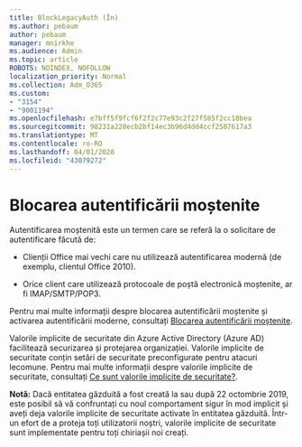 ```yaml
---
title: BlockLegacyAuth (În)
ms.author: pebaum
author: pebaum
manager: mnirkhe
ms.audience: Admin
ms.topic: article
ROBOTS: NOINDEX, NOFOLLOW
localization_priority: Normal
ms.collection: Adm_O365
ms.custom:
- "3154"
- "9001194"
ms.openlocfilehash: e7bff5f9fcf6f2f2c77e93c2f27f585f2cc18bea
ms.sourcegitcommit: 98231a228ecb2bf14ec3b96d4dd4ccf2507617a3
ms.translationtype: MT
ms.contentlocale: ro-RO
ms.lasthandoff: 04/01/2020
ms.locfileid: "43079272"
---
```

# <a name="blocking-legacy-authentication"></a>Blocarea autentificării moștenite

Autentificarea moștenită este un termen care se referă la o solicitare de autentificare făcută de:

- Clienții Office mai vechi care nu utilizează autentificarea modernă (de exemplu, clientul Office 2010).

- Orice client care utilizează protocoale de poștă electronică moștenite, ar fi IMAP/SMTP/POP3.

Pentru mai multe informații despre blocarea autentificării moștenite și activarea autentificării moderne, consultați [Blocarea autentificării moștenite](https://docs.microsoft.com/azure/active-directory/conditional-access/concept-conditional-access-block-legacy-authentication).

Valorile implicite de securitate din Azure Active Directory (Azure AD) facilitează securizarea și protejarea organizației. Valorile implicite de securitate conțin setări de securitate preconfigurate pentru atacuri lecomune.
Pentru mai multe informații despre valorile implicite de securitate, consultați [Ce sunt valorile implicite de securitate?](https://docs.microsoft.com/azure/active-directory/fundamentals/concept-fundamentals-security-defaults). 

**Notă:** Dacă entitatea găzduită a fost creată la sau după 22 octombrie 2019, este posibil să vă confruntați cu noul comportament sigur în mod implicit și aveți deja valorile implicite de securitate activate în entitatea găzduită.  Într-un efort de a proteja toți utilizatorii noștri, valorile implicite de securitate sunt implementate pentru toți chiriașii noi creați.

